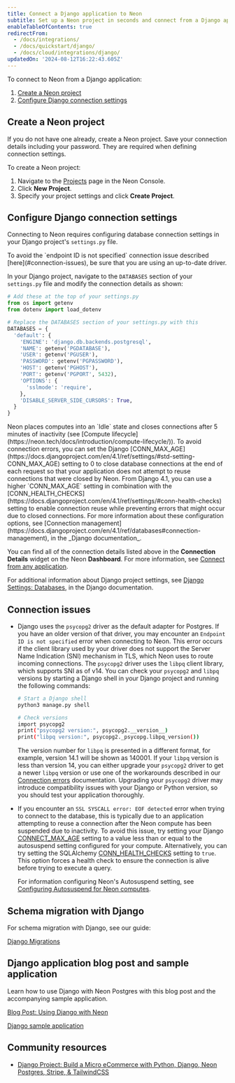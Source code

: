 ```yaml
---
title: Connect a Django application to Neon
subtitle: Set up a Neon project in seconds and connect from a Django application
enableTableOfContents: true
redirectFrom:
  - /docs/integrations/
  - /docs/quickstart/django/
  - /docs/cloud/integrations/django/
updatedOn: '2024-08-12T16:22:43.605Z'
---
```


To connect to Neon from a Django application:

1. [Create a Neon project](#create-a-neon-project)
2. [Configure Django connection settings](#configure-django-connection-settings)

## Create a Neon project

If you do not have one already, create a Neon project. Save your connection details including your password. They are required when defining connection settings.

To create a Neon project:

1. Navigate to the [Projects](https://console.neon.tech/app/projects) page in the Neon Console.
2. Click **New Project**.
3. Specify your project settings and click **Create Project**.

## Configure Django connection settings

Connecting to Neon requires configuring database connection settings in your Django project's `settings.py` file.

<Admonition type="note">
To avoid the `endpoint ID is not specified` connection issue described [here](#connection-issues), be sure that you are using an up-to-date driver.
</Admonition>

In your Django project, navigate to the `DATABASES` section of your `settings.py` file and modify the connection details as shown:

```python
# Add these at the top of your settings.py
from os import getenv
from dotenv import load_dotenv

# Replace the DATABASES section of your settings.py with this
DATABASES = {
  'default': {
    'ENGINE': 'django.db.backends.postgresql',
    'NAME': getenv('PGDATABASE'),
    'USER': getenv('PGUSER'),
    'PASSWORD': getenv('PGPASSWORD'),
    'HOST': getenv('PGHOST'),
    'PORT': getenv('PGPORT', 5432),
    'OPTIONS': {
      'sslmode': 'require',
    },
    'DISABLE_SERVER_SIDE_CURSORS': True,
  }
}
```

<Admonition type="note">
Neon places computes into an `Idle` state and closes connections after 5 minutes of inactivity (see [Compute lifecycle](https://neon.tech/docs/introduction/compute-lifecycle/)). To avoid connection errors, you can set the Django [CONN_MAX_AGE](https://docs.djangoproject.com/en/4.1/ref/settings/#std-setting-CONN_MAX_AGE) setting to 0 to close database connections at the end of each request so that your application does not attempt to reuse connections that were closed by Neon. From Django 4.1, you can use a higher `CONN_MAX_AGE` setting in combination with the [CONN_HEALTH_CHECKS](https://docs.djangoproject.com/en/4.1/ref/settings/#conn-health-checks) setting to enable connection reuse while preventing errors that might occur due to closed connections. For more information about these configuration options, see [Connection management](https://docs.djangoproject.com/en/4.1/ref/databases#connection-management), in the _Django documentation_.
</Admonition>

You can find all of the connection details listed above in the **Connection Details** widget on the Neon **Dashboard**. For more information, see [Connect from any application](/docs/connect/connect-from-any-app).

For additional information about Django project settings, see [Django Settings: Databases](https://docs.djangoproject.com/en/4.0/ref/settings#databases), in the Django documentation.

## Connection issues

- Django uses the `psycopg2` driver as the default adapter for Postgres. If you have an older version of that driver, you may encounter an `Endpoint ID is not specified` error when connecting to Neon. This error occurs if the client library used by your driver does not support the Server Name Indication (SNI) mechanism in TLS, which Neon uses to route incoming connections. The `psycopg2` driver uses the `libpq` client library, which supports SNI as of v14. You can check your `psycopg2` and `libpq` versions by starting a Django shell in your Django project and running the following commands:

  ```bash
  # Start a Django shell
  python3 manage.py shell

  # Check versions
  import psycopg2
  print("psycopg2 version:", psycopg2.__version__)
  print("libpq version:", psycopg2._psycopg.libpq_version())
  ```

  The version number for `libpq` is presented in a different format, for example, version 14.1 will be shown as 140001. If your `libpq` version is less than version 14, you can either upgrade your `psycopg2` driver to get a newer `libpq` version or use one of the workarounds described in our [Connection errors](https://neon.tech/docs/connect/connection-errors#the-endpoint-id-is-not-specified) documentation. Upgrading your `psycopg2` driver may introduce compatibility issues with your Django or Python version, so you should test your application thoroughly.

- If you encounter an `SSL SYSCALL error: EOF detected` error when trying to connect to the database, this is typically due to an application attempting to reuse a connection after the Neon compute has been suspended due to inactivity. To avoid this issue, try setting your Django [CONNECT_MAX_AGE](https://docs.djangoproject.com/en/5.1/ref/settings/#conn-max-age) setting to a value less than or equal to the autosuspend setting configured for your compute. Alternatively, you can try setting the SQLAlchemy [CONN_HEALTH_CHECKS](https://docs.djangoproject.com/en/5.1/ref/settings/#conn-health-checks) setting to `true`. This option forces a health check to ensure the connection is alive before trying to execute a query.

  For information configuring Neon's Autosuspend setting, see [Configuring Autosuspend for Neon computes](/docs/guides/auto-suspend-guide).

## Schema migration with Django

For schema migration with Django, see our guide:

<DetailIconCards>

<a href="/docs/guides/django-migrations" description="Schema migration with Neon Postgres and Django" icon="app-store" icon="app-store">Django Migrations</a>

</DetailIconCards>

## Django application blog post and sample application

Learn how to use Django with Neon Postgres with this blog post and the accompanying sample application.

<DetailIconCards>
<a href="https://neon.tech/blog/python-django-and-neons-serverless-postgres" description="Learn how to build a Django application with Neon Postgres" icon="import">Blog Post: Using Django with Neon</a>

<a href="https://github.com/evanshortiss/django-neon-quickstart" description="Django with Neon Postgres" icon="github">Django sample application</a>
</DetailIconCards>

## Community resources

- [Django Project: Build a Micro eCommerce with Python, Django, Neon Postgres, Stripe, & TailwindCSS](https://youtu.be/qx9nshX9CQQ?start=1569)

<NeedHelp/>
